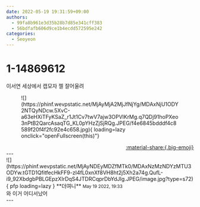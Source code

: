 ```yaml
---
date: 2022-05-19 19:31:59+09:00
authors:
  - 99fa8b961e3d35b28b7d85e341cff383
  - 56bdfafb606d9ce1b4ecdd572595e242
categories:
  - Seoyeon
---
```


# 1-14869612

<div class="post-container" markdown="1">
<div class="content-container md-sidebar__scrollwrap" markdown="1">

이서연 세상에서 캡모자 젤 잘어울려
<figure markdown="1">
![](https://phinf.wevpstatic.net/MjAyMjA2MjJfNjYg/MDAxNjU1ODY2NTQyNDcw.5XvC-a63eHXiTFyKSaZ_r1Jt1Cv7twV7ajw3OPVlKrMg.q7QDj91hoPXeo3nPtB2QarcAsaqTG_KL0pYHzZjSjRQg.JPEG/f4e6845bdddf4c8589f20f4f2fc92e4c658.jpg){ loading=lazy onclick="openFullscreen(this)"}
</figure>


</div>
</div>

<div style="text-align: right;" markdown="1">
<a href="https://weverse.io/fromis9/fanpost/1-14869612" style="text-align: right;">:material-share:{.big-emoji}</a>
</div>
---

<div class="comments-container md-sidebar__scrollwrap" markdown="1">
<div class="comment" markdown="1">
<div class='id-container' markdown="1">
![](https://phinf.wevpstatic.net/MjAyNDEyMDZfMTk0/MDAxNzMzNDYzMTU3ODYw.tGTD1QfitfecHkFF9-zI4fL0xnXf8VH8ht2j5Xh2a74g.QufL-i9_92XbdgbPBLGEpzXIrDqS4JTDRCqprDbYdJIg.JPEG/image.jpg?type=s72){ pfp loading=lazy }
**<span class="artist">더여니</span>** <small>May 19 2022, 19:33</small><br>
</div>
<div class='comment-body' markdown="1">
와 이거 어디서났어
</div>
</div>
</div>
---
